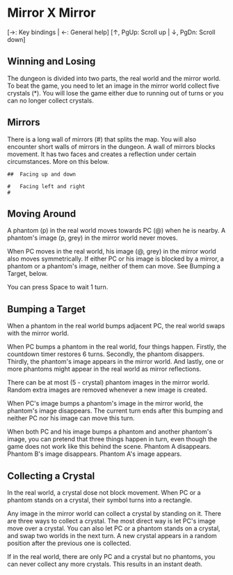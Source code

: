 # Mirror X Mirror

[→: Key bindings | ←: General help]
[↑, PgUp: Scroll up | ↓, PgDn: Scroll down]

## Winning and Losing

The dungeon is divided into two parts, the real world and the mirror world. To beat the game, you need to let an image in the mirror world collect five crystals (*). You will lose the game either due to running out of turns or you can no longer collect crystals.

## Mirrors

There is a long wall of mirrors (#) that splits the map. You will also encounter short walls of mirrors in the dungeon. A wall of mirrors blocks movement. It has two faces and creates a reflection under certain circumstances. More on this below.

    ##  Facing up and down

    #   Facing left and right
    #

## Moving Around

A phantom (p) in the real world moves towards PC (@) when he is nearby. A phantom's image (p, grey) in the mirror world never moves.

When PC moves in the real world, his image (@, grey) in the mirror world also moves symmetrically. If either PC or his image is blocked by a mirror, a phantom or a phantom's image, neither of them can move. See Bumping a Target, below.

You can press Space to wait 1 turn.

## Bumping a Target

When a phantom in the real world bumps adjacent PC, the real world swaps with the mirror world.

When PC bumps a phantom in the real world, four things happen. Firstly, the countdown timer restores 6 turns. Secondly, the phantom disappers. Thirdly, the phantom's image appears in the mirror world. And lastly, one or more phantoms might appear in the real world as mirror reflections.

There can be at most (5 - crystal) phantom images in the mirror world. Random extra images are removed whenever a new image is created.

When PC's image bumps a phantom's image in the mirror world, the phantom's image disappears. The current turn ends after this bumping and neither PC nor his image can move this turn.

When both PC and his image bumps a phantom and another phantom's image, you can pretend that three things happen in turn, even though the game does not work like this behind the scene. Phantom A disappears. Phantom B's image disappears. Phantom A's image appears.

## Collecting a Crystal

In the real world, a crystal dose not block movement. When PC or a phantom stands on a crystal, their symbol turns into a rectangle.

Any image in the mirror world can collect a crystal by standing on it. There are three ways to collect a crystal. The most direct way is let PC's image move over a crystal. You can also let PC or a phantom stands on a crystal, and swap two worlds in the next turn. A new crystal appears in a random position after the previous one is collected.

If in the real world, there are only PC and a crystal but no phantoms, you can never collect any more crystals. This results in an instant death.
